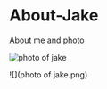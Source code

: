 # About-Jake
About me and photo


![photo of jake](https://user-images.githubusercontent.com/72828546/95922828-2ace3a00-0d82-11eb-9782-95ac64b89467.jpg)



![](photo of jake.png)
